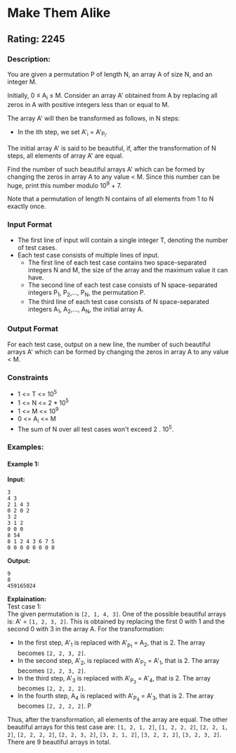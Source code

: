 # Make Them Alike
## Rating: 2245
### Description:
You are given a permutation P of length N, an array A of size N, and an integer M.

Initially, 0 ≤ A<sub>i</sub> ≤ M. Consider an array A' obtained from A by replacing all zeros in A with positive integers less than or equal to M.

The array A' will then be transformed as follows, in N steps:
- In the ith step, we set A'<sub>i</sub> = A'<sub>P<sub>i</sub></sub>. 

The initial array A' is said to be beautiful, if, after the transformation of N steps, all elements of array A' are equal.

Find the number of such beautiful arrays A' which can be formed by changing the zeros in array A to any value < M. Since this number can be huge, print this number modulo 10<sup>9</sup> + 7.

Note that a permutation of length N contains of all elements from 1 to N exactly once.

### Input Format
- The first line of input will contain a single integer T, denoting the number of test cases.
- Each test case consists of multiple lines of input.
    - The first line of each test case contains two space-separated integers N and M, the size of the array and the maximum value it can have.
    - The second line of each test case consists of N space-separated integers P<sub>1</sub>, P<sub>2</sub>,..., P<sub>N</sub>, the permutation P.
    - The third line of each test case consists of N space-separated integers A<sub>1</sub>, A<sub>2</sub>,..., A<sub>N</sub>, the initial array A.
### Output Format
For each test case, output on a new line, the number of such beautiful arrays A' which can be formed by changing the zeros in array A to any value < M.
### Constraints
- 1 <= T <= 10<sup>5</sup>
- 1 <= N <= 2 * 10<sup>5</sup>
- 1 <= M <= 10<sup>9</sup>
- 0 <= A<sub>i</sub> <= M
- The sum of N over all test cases won't exceed 2 . 10<sup>5</sup>.

### Examples:
#### Example 1:
**Input:**
```
3
4 3
2 1 4 3
0 2 0 2
3 2
3 1 2
0 0 0
8 54
8 1 2 4 3 6 7 5
0 0 0 0 0 0 0 0
```
**Output:**
```
9
8
459165024
```
**Explaination:**  
Test case 1:  
The given permutation is `[2, 1, 4, 3]`. One of the possible beautiful arrays is: A' = `[1, 2, 3, 2]`. This is obtained by replacing the first 0 with 1 and the second 0 with 3 in the array A.
For the transformation:
- In the first step, A'<sub>1</sub> is replaced with A'<sub>p<sub>1</sub></sub> = A<sub>2</sub>, that is 2. The array becomes `[2, 2, 3, 2]`.
- In the second step, A'<sub>2</sub>, is replaced with A'<sub>P<sub>2</sub></sub> = A'<sub>1</sub>, that is 2. The array becomes `[2, 2, 3, 2]`.
- In the third step, A'<sub>3</sub> is replaced with A'<sub>P<sub>3</sub></sub> = A'<sub>4</sub>, that is 2. The array becomes `[2, 2, 2, 2]`.
- In the fourth step, A<sub>4</sub> is replaced with A'<sub>P<sub>4</sub></sub> = A'<sub>3</sub>, that is 2. The array becomes `[2, 2, 2, 2]`. P

Thus, after the transformation, all elements of the array are equal. The other beautiful arrays for this test case are: `[1, 2, 1, 2]`, `[1, 2, 2, 2]`, `[2, 2, 1, 2]`, `[2, 2, 2, 2]`, `[2, 2, 3, 2]`, `[3, 2, 1, 2]`, `[3, 2, 2, 2]`, `[3, 2, 3, 2]`.  
There are 9 beautiful arrays in total.